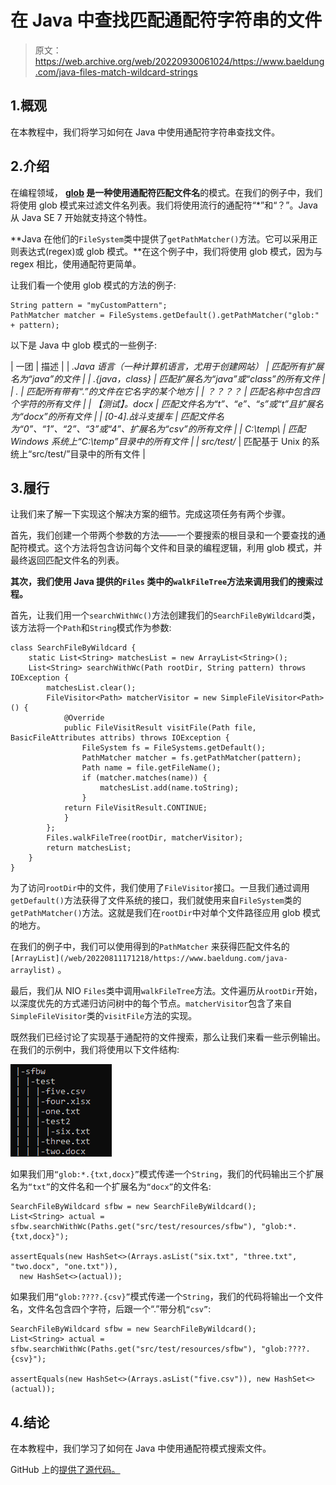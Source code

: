 # 在 Java 中查找匹配通配符字符串的文件

> 原文：<https://web.archive.org/web/20220930061024/https://www.baeldung.com/java-files-match-wildcard-strings>

## 1.概观

在本教程中，我们将学习如何在 Java 中使用通配符字符串查找文件。

## 2.介绍

在编程领域， **[glob](/web/20220811171218/https://www.baeldung.com/linux/bash-globbing) 是一种使用通配符匹配文件名**的模式。在我们的例子中，我们将使用 glob 模式来过滤文件名列表。我们将使用流行的通配符“*”和“？”。Java 从 Java SE 7 开始就支持这个特性。

**Java 在他们的`FileSystem`类中提供了`getPathMatcher()`方法。它可以采用正则表达式(regex)或 glob 模式。**在这个例子中，我们将使用 glob 模式，因为与 regex 相比，使用通配符更简单。

让我们看一个使用 glob 模式的方法的例子:

```
String pattern = "myCustomPattern";
PathMatcher matcher = FileSystems.getDefault().getPathMatcher("glob:" + pattern);
```

以下是 Java 中 glob 模式的一些例子:

| 一团 | 描述 |
| *.Java 语言（一种计算机语言，尤用于创建网站） | 匹配所有扩展名为“java”的文件 |
| *.{java，class} | 匹配扩展名为“java”或“class”的所有文件 |
| *.* | 匹配所有带有“.”的文件在它名字的某个地方 |
| ？？？？ | 匹配名称中包含四个字符的所有文件 |
| 【测试】。docx | 匹配文件名为“t”、“e”、“s”或“t”且扩展名为“docx”的所有文件 |
| [0-4].战斗支援车 | 匹配文件名为“0”、“1”、“2”、“3”或“4”、扩展名为“csv”的所有文件 |
| C:\\temp\\* | 匹配 Windows 系统上“C:\temp”目录中的所有文件 |
| src/test/* | 匹配基于 Unix 的系统上“src/test/”目录中的所有文件 |

## 3.履行

让我们来了解一下实现这个解决方案的细节。完成这项任务有两个步骤。

首先，我们创建一个带两个参数的方法——一个要搜索的根目录和一个要查找的通配符模式。这个方法将包含访问每个文件和目录的编程逻辑，利用 glob 模式，并最终返回匹配文件名的列表。

**其次，我们使用 Java 提供的`Files` 类中的`walkFileTree`方法来调用我们的搜索过程。**

首先，让我们用一个`searchWithWc()`方法创建我们的`SearchFileByWildcard`类，该方法将一个`Path`和`String`模式作为参数:

```
class SearchFileByWildcard {
    static List<String> matchesList = new ArrayList<String>();
    List<String> searchWithWc(Path rootDir, String pattern) throws IOException {
        matchesList.clear();
        FileVisitor<Path> matcherVisitor = new SimpleFileVisitor<Path>() {
            @Override
            public FileVisitResult visitFile(Path file, BasicFileAttributes attribs) throws IOException {
                FileSystem fs = FileSystems.getDefault();
                PathMatcher matcher = fs.getPathMatcher(pattern);
                Path name = file.getFileName();
                if (matcher.matches(name)) {
                    matchesList.add(name.toString);
                }
	        return FileVisitResult.CONTINUE;
            }
        };
        Files.walkFileTree(rootDir, matcherVisitor);
        return matchesList;
    }
}
```

为了访问`rootDir`中的文件，我们使用了`FileVisitor`接口。一旦我们通过调用`getDefault()`方法获得了文件系统的接口，我们就使用来自`FileSystem`类的`getPathMatcher()`方法。这就是我们在`rootDir`中对单个文件路径应用 glob 模式的地方。

在我们的例子中，我们可以使用得到的`PathMatcher` 来获得匹配文件名的`[ArrayList](/web/20220811171218/https://www.baeldung.com/java-arraylist)` 。

最后，我们从 NIO `Files`类中调用`walkFileTree`方法。文件遍历从`rootDir`开始，以深度优先的方式递归访问树中的每个节点。`matcherVisitor`包含了来自`SimpleFileVisitor`类的`visitFile`方法的实现。

既然我们已经讨论了实现基于通配符的文件搜索，那么让我们来看一些示例输出。在我们的示例中，我们将使用以下文件结构:

[![](img/47eaec211843b1c7ecefd37dea0db240.png)](/web/20220811171218/https://www.baeldung.com/wp-content/uploads/2022/05/fileStructureUnix.jpg)

如果我们用`“glob:*.{txt,docx}”`模式传递一个`String`，我们的代码输出三个扩展名为`“txt”`的文件名和一个扩展名为`“docx”`的文件名:

```
SearchFileByWildcard sfbw = new SearchFileByWildcard();
List<String> actual = sfbw.searchWithWc(Paths.get("src/test/resources/sfbw"), "glob:*.{txt,docx}");

assertEquals(new HashSet<>(Arrays.asList("six.txt", "three.txt", "two.docx", "one.txt")), 
  new HashSet<>(actual)); 
```

如果我们用`“glob:????.{csv}”`模式传递一个`String`，我们的代码将输出一个文件名，文件名包含四个字符，后跟一个“.”带分机`“csv”`:

```
SearchFileByWildcard sfbw = new SearchFileByWildcard();
List<String> actual = sfbw.searchWithWc(Paths.get("src/test/resources/sfbw"), "glob:????.{csv}");

assertEquals(new HashSet<>(Arrays.asList("five.csv")), new HashSet<>(actual)); 
```

## 4.结论

在本教程中，我们学习了如何在 Java 中使用通配符模式搜索文件。

GitHub 上的[提供了源代码。](https://web.archive.org/web/20220811171218/https://github.com/eugenp/tutorials/tree/master/core-java-modules/core-java-nio-2)